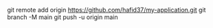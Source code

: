 git remote add origin https://github.com/hafid37/my-application.git
git branch -M main
git push -u origin main
